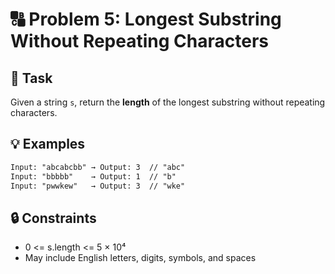 # 🔠 Problem 5: Longest Substring Without Repeating Characters

## 🧾 Task

Given a string `s`, return the **length** of the longest substring without repeating characters.

## 💡 Examples

```txt
Input: "abcabcbb" → Output: 3  // "abc"
Input: "bbbbb"    → Output: 1  // "b"
Input: "pwwkew"   → Output: 3  // "wke"
```
## 🔒 Constraints
- 0 <= s.length <= 5 × 10⁴
- May include English letters, digits, symbols, and spaces